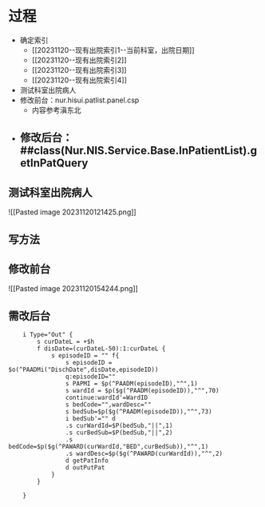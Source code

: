 
# 过程

- 确定索引
	- [[20231120--现有出院索引1--当前科室，出院日期]]
	- [[20231120--现有出院索引2]]
	- [[20231120--现有出院索引3]]
	- [[20231120--现有出院索引4]]
- 测试科室出院病人
- 修改前台：nur.hisui.patlist.panel.csp
	- 内容参考滇东北
- 修改后台：##class(Nur.NIS.Service.Base.InPatientList).getInPatQuery
	- 




## 测试科室出院病人

![[Pasted image 20231120121425.png]]

## 写方法

## 修改前台



![[Pasted image 20231120154244.png]]

## 需改后台




```
	i Type="Out" {
		s curDateL = +$h
		f disDate=(curDateL-50):1:curDateL {
			s episodeID = "" f{
				s episodeID = $o(^PAADMi("DischDate",disDate,episodeID))
				q:episodeID=""
				s PAPMI = $p(^PAADM(episodeID),"^",1)
				s wardId = $p($g(^PAADM(episodeID)),"^",70)
				continue:wardId'=WardID
				s bedCode="",wardDesc=""
				s bedSub=$p($g(^PAADM(episodeID)),"^",73)
				i bedSub'="" d
				.s curWardId=$P(bedSub,"||",1)
				.s curBedSub=$P(bedSub,"||",2)
				.s bedCode=$p($g(^PAWARD(curWardId,"BED",curBedSub)),"^",1)
				.s wardDesc=$p($g(^PAWARD(curWardId)),"^",2)
				d getPatInfo
				d outPutPat
			}
		}

	}
```